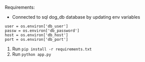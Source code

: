 Requirements: 
- Connected to sql dog_db database by updating env variables

```buildoutcfg
user = os.environ['db_user']
passw = os.environ['db_password']
host = os.environ['db_host']
port = os.environ['db_port'] 
```

1. Run `pip install -r requirements.txt`
2. Run `python app.py`